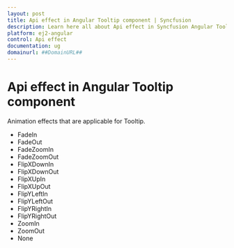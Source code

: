 ```yaml
---
layout: post
title: Api effect in Angular Tooltip component | Syncfusion
description: Learn here all about Api effect in Syncfusion Angular Tooltip component of Syncfusion Essential JS 2 and more.
platform: ej2-angular
control: Api effect 
documentation: ug
domainurl: ##DomainURL##
---
```


# Api effect in Angular Tooltip component

Animation effects that are applicable for Tooltip.
* FadeIn
* FadeOut
* FadeZoomIn
* FadeZoomOut
* FlipXDownIn
* FlipXDownOut
* FlipXUpIn
* FlipXUpOut
* FlipYLeftIn
* FlipYLeftOut
* FlipYRightIn
* FlipYRightOut
* ZoomIn
* ZoomOut
* None
